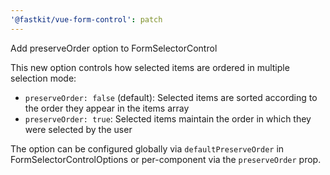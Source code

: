 ```yaml
---
'@fastkit/vue-form-control': patch
---
```


Add preserveOrder option to FormSelectorControl

This new option controls how selected items are ordered in multiple selection mode:

- `preserveOrder: false` (default): Selected items are sorted according to the order they appear in the items array
- `preserveOrder: true`: Selected items maintain the order in which they were selected by the user

The option can be configured globally via `defaultPreserveOrder` in FormSelectorControlOptions or per-component via the `preserveOrder` prop.
